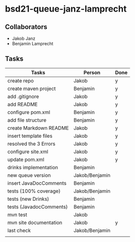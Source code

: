 # bsd21-queue-janz-lamprecht

## Collaborators
- Jakob Janz
- Benjamin Lamprecht

## Tasks
| Tasks                   | Person         | Done |  
|-------------------------|----------------|------|
| create repo             | Jakob          | y    |
| create maven project    | Benjamin       | y    |
| add .gitignore          | Jakob          | y    |
| add README              | Jakob          | y    |
| configure pom.xml       | Benjamin       | y    |
| add file structure      | Benjamin       | y    |
| create Markdown README  | Jakob          | y    |
| insert template files   | Jakob          | y    |
| resolved the 3 Errors   | Jakob          | y    |
| configure site.xml      | Jakob          | y    |
| update pom.xml          | Jakob          | y    |
| drinks implementation   | Benjamin       |      |
| new queue version       | Jakob/Benjamin |      |
| insert JavaDocComments  | Benjamin       |      |
| tests (100% coverage)   | Jakob/Benjamin |      |
| tests (new Drinks)      | Benjamin       |      |
| tests (JavadocComments) | Benjamin       |      |
| mvn test                | Jakob          |      |
| mvn site documentation  | Jakob          | y    |
| last check              | Jakob/Benjamin |      |
|                         |                |      |